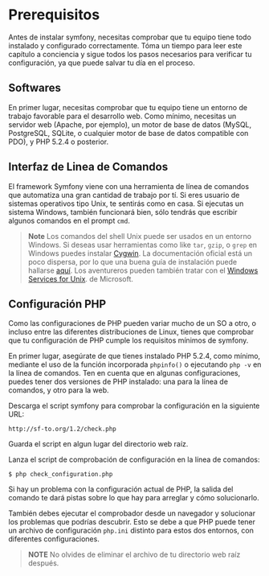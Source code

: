 Prerequisitos
=============

Antes de instalar symfony, necesitas comprobar que tu equipo tiene todo instalado 
y configurado correctamente. Tóma un tiempo para leer este capítulo a conciencia
y sigue todos los pasos necesarios para verificar tu configuración, ya que puede 
salvar tu día en el proceso.

Softwares
---------

En primer lugar, necesitas comprobar que tu equipo tiene un entorno de trabajo 
favorable para el desarrollo web. Como mínimo, necesitas un servidor web (Apache, 
por ejemplo), un motor de base de datos (MySQL, PostgreSQL, SQLite, o cualquier 
motor de base de datos compatible con PDO), y PHP 5.2.4 o posterior.

Interfaz de Linea de Comandos
-----------------------------

El framework Symfony viene con una herramienta de línea de comandos que automatiza 
una gran cantidad de trabajo por tí. Si eres usuario de sistemas operativos tipo 
Unix, te sentirás como en casa. Si ejecutas un sistema Windows, también funcionará 
bien, sólo tendrás que escribir algunos comandos en el prompt `cmd`.

>**Note**
>Los comandos del shell Unix puede ser usados en un entorno Windows.
>Si deseas usar herramientas como like `tar`, `gzip`, o `grep` en Windows 
>puedes instalar [Cygwin](http://cygwin.com/).  La documentación oficial está 
>un poco dispersa, por lo que una buena guía de instalación puede hallarse 
>[aquí](http://www.soe.ucsc.edu/~you/notes/cygwin-install.html).
>Los aventureros pueden también tratar con el 
>[Windows Services for Unix](http://technet.microsoft.com/en-gb/interopmigration/bb380242.aspx).
>de Microsoft.

Configuración PHP
-----------------

Como las configuraciones de PHP pueden variar mucho de un SO a otro, o incluso 
entre las diferentes distribuciones de Linux, tienes que comprobar que tu 
configuración de PHP cumple los requisitos mínimos de symfony. 

En primer lugar, asegúrate de que tienes instalado PHP 5.2.4, como mínimo, 
mediante el uso de la función incorporada `phpinfo()` o ejecutando `php -v` en 
la línea de comandos. Ten en cuenta que en algunas configuraciones, puedes tener 
dos versiones de PHP instalado: una para la línea de comandos, y otro para la web. 

Descarga el script symfony para comprobar la configuración en la siguiente URL:

    http://sf-to.org/1.2/check.php

Guarda el script en algun lugar del directorio web raíz.

Lanza el script de comprobación de configuración en la línea de comandos:

    $ php check_configuration.php

Si hay un problema con la configuración actual de PHP, la salida del comando te 
dará pistas sobre lo que hay para arreglar y cómo solucionarlo. 

También debes ejecutar el comprobador desde un navegador y solucionar los problemas 
que podrías descubrir. Esto se debe a que PHP puede tener un archivo de configuración 
`php.ini` distinto para estos dos entornos, con diferentes configuraciones.

>**NOTE**
>No olvides de eliminar el archivo de tu directorio web raíz después.
